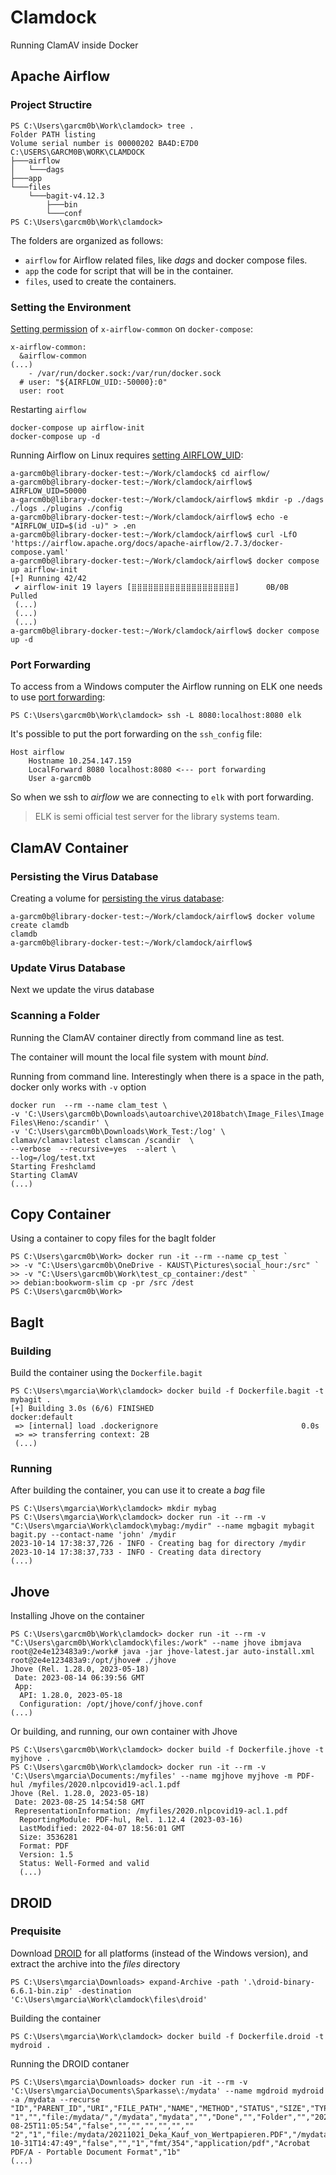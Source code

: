 # Clamdock

Running ClamAV inside Docker

## Apache Airflow

### Project Structire

```
PS C:\Users\garcm0b\Work\clamdock> tree .
Folder PATH listing
Volume serial number is 00000202 BA4D:E7D0
C:\USERS\GARCM0B\WORK\CLAMDOCK
├───airflow
│   └───dags
├───app
└───files
    └───bagit-v4.12.3
        ├───bin
        └───conf
PS C:\Users\garcm0b\Work\clamdock>
```

The folders are organized as follows:

* `airflow` for Airflow related files, like _dags_ and docker compose files.
* `app` the code for script that will be in the container.
* `files`, used to create the containers.

### Setting the Environment

[Setting permission](http://www.pythonblackhole.com/blog/article/50879/47a8e8f879d6db82b5d2/) of `x-airflow-common` on `docker-compose`:

```
x-airflow-common:
  &airflow-common
(...)
    - /var/run/docker.sock:/var/run/docker.sock
  # user: "${AIRFLOW_UID:-50000}:0"
  user: root
```

Restarting `airflow`

```
docker-compose up airflow-init
docker-compose up -d
```

Running Airflow on Linux requires [setting AIRFLOW_UID](https://airflow.apache.org/docs/apache-airflow/stable/howto/docker-compose/index.html#setting-the-right-airflow-user):

```
a-garcm0b@library-docker-test:~/Work/clamdock$ cd airflow/
a-garcm0b@library-docker-test:~/Work/clamdock/airflow$ AIRFLOW_UID=50000
a-garcm0b@library-docker-test:~/Work/clamdock/airflow$ mkdir -p ./dags ./logs ./plugins ./config
a-garcm0b@library-docker-test:~/Work/clamdock/airflow$ echo -e "AIRFLOW_UID=$(id -u)" > .en
a-garcm0b@library-docker-test:~/Work/clamdock/airflow$ curl -LfO 'https://airflow.apache.org/docs/apache-airflow/2.7.3/docker-compose.yaml'
a-garcm0b@library-docker-test:~/Work/clamdock/airflow$ docker compose up airflow-init
[+] Running 42/42
 ✔ airflow-init 19 layers [⣿⣿⣿⣿⣿⣿⣿⣿⣿⣿⣿⣿⣿⣿⣿⣿⣿⣿⣿]      0B/0B      Pulled
 (...)
 (...) 
 (...)
a-garcm0b@library-docker-test:~/Work/clamdock/airflow$ docker compose up -d
```

### Port Forwarding

To access from a Windows computer the Airflow running on ELK one needs to use [port forwarding](https://help.ubuntu.com/community/SSH/OpenSSH/PortForwarding):

```
PS C:\Users\garcm0b\Work\clamdock> ssh -L 8080:localhost:8080 elk
```

It's possible to put the port forwarding on the `ssh_config` file:

```
Host airflow
    Hostname 10.254.147.159
    LocalForward 8080 localhost:8080 <--- port forwarding
    User a-garcm0b
```

So when we ssh to _airflow_ we are connecting to `elk` with port forwarding.

> ELK is semi official test server for the library systems team.

## ClamAV Container

### Persisting the Virus Database

Creating a volume for [persisting the virus database](https://docs.clamav.net/manual/Installing/Docker.html#persisting-the-virus-database-volume):

```
a-garcm0b@library-docker-test:~/Work/clamdock/airflow$ docker volume create clamdb
clamdb
a-garcm0b@library-docker-test:~/Work/clamdock/airflow$
```

### Update Virus Database

Next we update the virus database



### Scanning a Folder

Running the ClamAV container directly from command line as test.

The container will mount the local file system with mount _bind_.

Running from command line. Interestingly when there is a space in the path, docker only works with `-v` option

```
docker run  --rm --name clam_test \
-v 'C:\Users\garcm0b\Downloads\autoarchive\2018batch\Image_Files\Image Files\Heno:/scandir' \
-v 'C:\Users\garcm0b\Downloads\Work_Test:/log' \
clamav/clamav:latest clamscan /scandir  \
--verbose  --recursive=yes  --alert \
--log=/log/test.txt
Starting Freshclamd
Starting ClamAV
(...)
```

## Copy Container

Using a container to copy files for the bagIt folder

```
PS C:\Users\garcm0b\Work> docker run -it --rm --name cp_test `
>> -v "C:\Users\garcm0b\OneDrive - KAUST\Pictures\social_hour:/src" `
>> -v "C:\Users\garcm0b\Work\test_cp_container:/dest" `
>> debian:bookworm-slim cp -pr /src /dest
PS C:\Users\garcm0b\Work>
```

## BagIt

### Building

Build the container using the `Dockerfile.bagit`

```
PS C:\Users\mgarcia\Work\clamdock> docker build -f Dockerfile.bagit -t mybagit .
[+] Building 3.0s (6/6) FINISHED
docker:default
 => [internal] load .dockerignore                                0.0s
 => => transferring context: 2B
 (...)
```

### Running

After building the container, you can use it to create a _bag_ file

```
PS C:\Users\mgarcia\Work\clamdock> mkdir mybag
PS C:\Users\mgarcia\Work\clamdock> docker run -it --rm -v "C:\Users\mgarcia\Work\clamdock\mybag:/mydir" --name mgbagit mybagit bagit.py --contact-name 'john' /mydir
2023-10-14 17:38:37,726 - INFO - Creating bag for directory /mydir
2023-10-14 17:38:37,733 - INFO - Creating data directory
(...)
```

## Jhove

Installing Jhove on the container

```
PS C:\Users\garcm0b\Work\clamdock> docker run -it --rm -v "C:\Users\garcm0b\Work\clamdock\files:/work" --name jhove ibmjava
root@2e4e123483a9:/work# java -jar jhove-latest.jar auto-install.xml
root@2e4e123483a9:/opt/jhove# ./jhove
Jhove (Rel. 1.28.0, 2023-05-18)
 Date: 2023-08-14 06:39:56 GMT
 App:
  API: 1.28.0, 2023-05-18
  Configuration: /opt/jhove/conf/jhove.conf
(...)
```

Or building, and running, our own container with Jhove

```
PS C:\Users\garcm0b\Work\clamdock> docker build -f Dockerfile.jhove -t myjhove .
PS C:\Users\garcm0b\Work\clamdock> docker run -it --rm -v 'C:\Users\mgarcia\Documents:/myfiles' --name mgjhove myjhove -m PDF-hul /myfiles/2020.nlpcovid19-acl.1.pdf
Jhove (Rel. 1.28.0, 2023-05-18)
 Date: 2023-08-25 14:54:58 GMT
 RepresentationInformation: /myfiles/2020.nlpcovid19-acl.1.pdf
  ReportingModule: PDF-hul, Rel. 1.12.4 (2023-03-16)
  LastModified: 2022-04-07 18:56:01 GMT
  Size: 3536281
  Format: PDF
  Version: 1.5
  Status: Well-Formed and valid
  (...)
```

## DROID

### Prequisite

Download [DROID](https://www.nationalarchives.gov.uk/information-management/manage-information/preserving-digital-records/droid/) for all platforms (instead of the Windows version), and extract the archive into the _files_ directory

```
PS C:\Users\mgarcia\Downloads> expand-Archive -path '.\droid-binary-6.6.1-bin.zip' -destination 'C:\Users\mgarcia\Work\clamdock\files\droid'
```

Building the container

```
PS C:\Users\mgarcia\Work\clamdock> docker build -f Dockerfile.droid -t mydroid .
```

Running the DROID contaner

```
PS C:\Users\mgarcia\Downloads> docker run -it --rm -v 'C:\Users\mgarcia\Documents\Sparkasse\:/mydata' --name mgdroid mydroid -a /mydata --recurse
"ID","PARENT_ID","URI","FILE_PATH","NAME","METHOD","STATUS","SIZE","TYPE","EXT","LAST_MODIFIED","EXTENSION_MISMATCH","HASH","FORMAT_COUNT","PUID","MIME_TYPE","FORMAT_NAME","FORMAT_VERSION"
"1","","file:/mydata/","/mydata","mydata","","Done","","Folder","","2023-08-25T11:05:54","false","","","","","",""
"2","1","file:/mydata/20211021_Deka_Kauf_von_Wertpapieren.PDF","/mydata/20211021_Deka_Kauf_von_Wertpapieren.PDF","20211021_Deka_Kauf_von_Wertpapieren.PDF","Signature","Done","83206","File","pdf","2021-10-31T14:47:49","false","","1","fmt/354","application/pdf","Acrobat PDF/A - Portable Document Format","1b"
(...)
```
